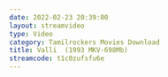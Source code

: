 ```yaml
---
date: 2022-02-23 20:39:00
layout: streamvideo
type: Video
category: Tamilrockers Movies Download
title: Valli  (1993 MKV-698Mb)
streamcode: t1c0zufsfu6e
---
```

